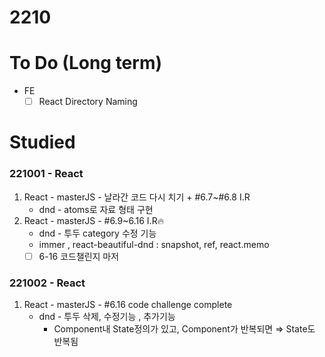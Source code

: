 # 2210

# To Do (Long term)

- FE
    - [ ]  React Directory Naming

# Studied

### 221001 - React
1. React - masterJS - 날라간 코드 다시 치기 + #6.7~#6.8 I.R
    - dnd - atoms로 자료 형태 구현
2. React - masterJS - #6.9~6.16 I.R🔥
    - dnd - 투두 category 수정 기능
    - immer , react-beautiful-dnd : snapshot, ref, react.memo
    - [ ]  6-16 코드챌린지 마저
### 221002 - React
1. React - masterJS - #6.16 code challenge complete
    - dnd - 투두 삭제, 수정기능 , 추가기능
        - Component내 State정의가 있고, Component가 반복되면 ⇒ State도 반복됨
